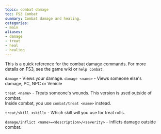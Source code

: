 ```yaml
---
topic: combat damage
toc: FS3 Combat
summary: Combat damage and healing.
categories:
- main
aliases:
- damage
- treat
- heal
- healing
---
```

This is a quick reference for the combat damage commands. For more details on FS3, see the game wiki or `help combat`.
 
`damage` - Views your damage. 
`damage <name>` - Views someone else's damage, PC, NPC or Vehicle 

`treat <name>` - Treats someone's wounds.  This version is used outside of combat.  
       Inside combat, you use `combat/treat <name>` instead.
     
`treat/skill <skill>` - Which skill will you use for treat rolls.
    
`damage/inflict <name>=<description>/<severity>` - Inflicts damage outside combat.

